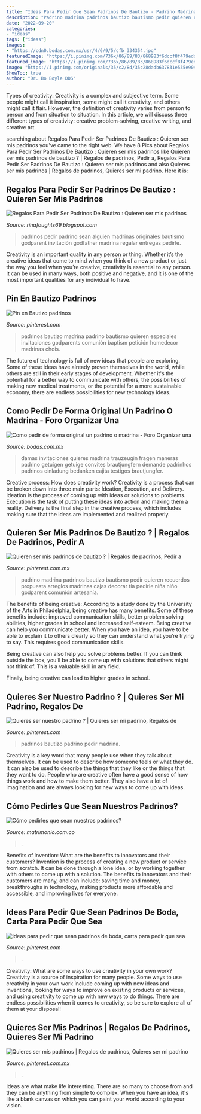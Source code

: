 ```yaml
---
title: "Ideas Para Pedir Que Sean Padrinos De Bautizo - Padrino Madrina Padrinos Bautizo Bautismo Pedir Quieren Recuerdos Propuesta Arreglos Madrinas Cajas Decorar Tía Pedirle Niña Niño Godparent Comunión Artesanía"
description: "Padrino madrina padrinos bautizo bautismo pedir quieren recuerdos propuesta arreglos madrinas cajas decorar tía pedirle niña niño godparent comunión artesanía"
date: "2022-09-20"
categories:
- "ideas"
tags: ["ideas"]
images:
- "https://cdn0.bodas.com.mx/usr/4/6/9/5/cfb_334354.jpg"
featuredImage: "https://i.pinimg.com/736x/86/89/83/868983f6dccf8f479eddf93a99cf2b48.jpg"
featured_image: "https://i.pinimg.com/736x/86/89/83/868983f6dccf8f479eddf93a99cf2b48.jpg"
image: "https://i.pinimg.com/originals/35/c2/8d/35c28dadb637831e535e9041909ae187.jpg"
ShowToc: true
author: "Dr. Bo Boyle DDS"
---
```



Types of creativity:
Creativity is a complex and subjective term. Some people might call it inspiration, some might call it creativity, and others might call it flair. However, the definition of creativity varies from person to person and from situation to situation. In this article, we will discuss three different types of creativity: creative problem-solving, creative writing, and creative art.

	

		
searching about Regalos Para Pedir Ser Padrinos De Bautizo : Quieren ser mis padrinos you've came to the right web. We have 8 Pics about Regalos Para Pedir Ser Padrinos De Bautizo : Quieren ser mis padrinos like Quieren ser mis padrinos de bautizo ? | Regalos de padrinos, Pedir a, Regalos Para Pedir Ser Padrinos De Bautizo : Quieren ser mis padrinos and also Quieres ser mis padrinos | Regalos de padrinos, Quieres ser mi padrino. Here it is:
		
    
## Regalos Para Pedir Ser Padrinos De Bautizo : Quieren Ser Mis Padrinos

<img loading=lazy src="https://i.pinimg.com/736x/59/7c/e5/597ce5118ac53950b1151998e4f427cf.jpg" onerror="this.onerror=null;this.src='https://tse1.mm.bing.net/th?id=OIP.T3yV34SK3D36t0rZaZRzMQHaJ3&amp;pid=15.1';" alt="Regalos Para Pedir Ser Padrinos De Bautizo : Quieren ser mis padrinos">

_Source: rinafoughts69.blogspot.com_

>padrinos pedir padrino sean alguien madrinas originales bautismo godparent invitación godfather madrina regalar entregas pedirle. 

	

Creativity is an important quality in any person or thing. Whether it’s the creative ideas that come to mind when you think of a new product or just the way you feel when you’re creative, creativity is essential to any person. It can be used in many ways, both positive and negative, and it is one of the most important qualities for any individual to have.

    
## Pin En Bautizo Padrinos

<img loading=lazy src="https://i.pinimg.com/736x/30/ad/f2/30adf28a5de1a963b9e91eb18fc71cad.jpg" onerror="this.onerror=null;this.src='https://tse2.mm.bing.net/th?id=OIP.JxZts_RgqAYufzixwSOKswAAAA&amp;pid=15.1';" alt="Pin en Bautizo padrinos">

_Source: pinterest.com_

>padrinos bautizo madrina padrino bautismo quieren especiales invitaciones godparents comunión baptism petición homedecor madrinas chois. 

	

The future of technology is full of new ideas that people are exploring. Some of these ideas have already proven themselves in the world, while others are still in their early stages of development. Whether it's the potential for a better way to communicate with others, the possibilities of making new medical treatments, or the potential for a more sustainable economy, there are endless possibilities for new technology ideas.

    
## Como Pedir De Forma Original Un Padrino O Madrina - Foro Organizar Una

<img loading=lazy src="https://cdn0.bodas.com.mx/usr/4/6/9/5/cfb_334354.jpg" onerror="this.onerror=null;this.src='https://tse1.mm.bing.net/th?id=OIP.5Be0xpDP57xHmyiFx_98LAHaIf&amp;pid=15.1';" alt="Como pedir de forma original un padrino o madrina - Foro Organizar una">

_Source: bodas.com.mx_

>damas invitaciones quieres madrina trauzeugin fragen maneras padrino getuigen getuige convites brautjungfern demande padrinhos padrinos einladung bedanken cajita testigos brautjungfer. 

	

Creative process: How does creativity work?
Creativity is a process that can be broken down into three main parts: Ideation, Execution, and Delivery. Ideation is the process of coming up with ideas or solutions to problems. Execution is the task of putting these ideas into action and making them a reality. Delivery is the final step in the creative process, which includes making sure that the ideas are implemented and realized properly.

    
## Quieren Ser Mis Padrinos De Bautizo ? | Regalos De Padrinos, Pedir A

<img loading=lazy src="https://i.pinimg.com/originals/35/c2/8d/35c28dadb637831e535e9041909ae187.jpg" onerror="this.onerror=null;this.src='https://tse4.mm.bing.net/th?id=OIP.a2d4wCA25IJ5CxuyrYozEQHaJ4&amp;pid=15.1';" alt="Quieren ser mis padrinos de bautizo ? | Regalos de padrinos, Pedir a">

_Source: pinterest.com.mx_

>padrino madrina padrinos bautizo bautismo pedir quieren recuerdos propuesta arreglos madrinas cajas decorar tía pedirle niña niño godparent comunión artesanía. 

	

The benefits of being creative:
According to a study done by the University of the Arts in Philadelphia, being creative has many benefits. Some of these benefits include: improved communication skills, better problem solving abilities, higher grades in school and increased self-esteem.
Being creative can help you communicate better. When you have an idea, you have to be able to explain it to others clearly so they can understand what you’re trying to say. This requires good communication skills.

Being creative can also help you solve problems better. If you can think outside the box, you’ll be able to come up with solutions that others might not think of. This is a valuable skill in any field.

Finally, being creative can lead to higher grades in school.

    
## Quieres Ser Nuestro Padrino ? | Quieres Ser Mi Padrino, Regalos De

<img loading=lazy src="https://i.pinimg.com/736x/86/89/83/868983f6dccf8f479eddf93a99cf2b48.jpg" onerror="this.onerror=null;this.src='https://tse1.mm.bing.net/th?id=OIP.w-l8A7vw7IDlbt2RbX6Q4QHaFj&amp;pid=15.1';" alt="Quieres ser nuestro padrino ? | Quieres ser mi padrino, Regalos de">

_Source: pinterest.com_

>padrinos bautizo padrino pedir madrina. 

	

Creativity is a key word that many people use when they talk about themselves. It can be used to describe how someone feels or what they do. It can also be used to describe the things that they like or the things that they want to do. People who are creative often have a good sense of how things work and how to make them better. They also have a lot of imagination and are always looking for new ways to come up with ideas.

    
## Cómo Pedirles Que Sean Nuestros Padrinos?

<img loading=lazy src="https://cdn0.matrimonio.com.co/usr/9/5/8/7/cfb_92532.jpg" onerror="this.onerror=null;this.src='https://tse4.mm.bing.net/th?id=OIP.fgn4sQpulJnRYoKKr60AfQHaFj&amp;pid=15.1';" alt="Cómo pedirles que sean nuestros padrinos?">

_Source: matrimonio.com.co_

>. 

	

Benefits of Invention: What are the benefits to innovators and their customers?
Invention is the process of creating a new product or service from scratch. It can be done through a lone idea, or by working together with others to come up with a solution. The benefits to innovators and their customers are many, and can include: saving time and money, breakthroughs in technology, making products more affordable and accessible, and improving lives for everyone.

    
## Ideas Para Pedir Que Sean Padrinos De Boda, Carta Para Pedir Que Sea

<img loading=lazy src="https://i.pinimg.com/736x/7c/71/6e/7c716e6627585aaeba0e336c03a5df6f.jpg" onerror="this.onerror=null;this.src='https://tse1.mm.bing.net/th?id=OIP.gmfBw6vZ1lOJ9UyAtAkReQHaHZ&amp;pid=15.1';" alt="Ideas para pedir que sean padrinos de boda, carta para pedir que sea">

_Source: pinterest.com_

>. 

	

Creativity: What are some ways to use creativity in your own work?
Creativity is a source of inspiration for many people. Some ways to use creativity in your own work include coming up with new ideas and inventions, looking for ways to improve on existing products or services, and using creativity to come up with new ways to do things. There are endless possibilities when it comes to creativity, so be sure to explore all of them at your disposal!

    
## Quieres Ser Mis Padrinos | Regalos De Padrinos, Quieres Ser Mi Padrino

<img loading=lazy src="https://i.pinimg.com/736x/11/7b/b3/117bb3acb53969bc636c808f1f666c7d.jpg" onerror="this.onerror=null;this.src='https://tse4.mm.bing.net/th?id=OIP.uPbZ3UxC3TY8swQhENFHWwHaJ4&amp;pid=15.1';" alt="Quieres ser mis padrinos | Regalos de padrinos, Quieres ser mi padrino">

_Source: pinterest.com.mx_

>. 

	

Ideas are what make life interesting. There are so many to choose from and they can be anything from simple to complex. When you have an idea, it's like a blank canvas on which you can paint your world according to your vision.

